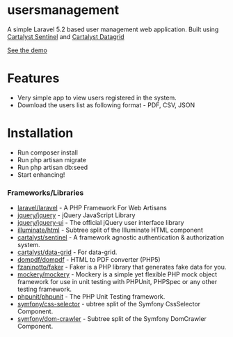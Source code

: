 # usersmanagement
A simple Laravel 5.2 based user management web application. Built using [Cartalyst Sentinel](https://github.com/cartalyst/sentinel) and [Cartalyst Datagrid](https://github.com/cartalyst/demo-data-grid)

[See the demo](http://ec2-52-10-18-196.us-west-2.compute.amazonaws.com/membershipmgmt/public/)

# Features
  * Very simple app to view users registered in the system.
  * Download the users list as following format - PDF, CSV, JSON

# Installation
 * Run composer install
 * Run php artisan migrate
 * Run php artisan db:seed
 * Start enhancing!

### Frameworks/Libraries
 * [laravel/laravel](https://github.com/laravel/laravel) - A PHP Framework For Web Artisans
 * [jquery/jquery](https://github.com/jquery/jquery) - jQuery JavaScript Library
 * [jquery/jquery-ui](https://github.com/jquery/jquery-ui) - The official jQuery user interface library
 * [illuminate/html](https://github.com/illuminate/html) - Subtree split of the Illuminate HTML component
 * [cartalyst/sentinel](https://github.com/cartalyst/sentinel) - A framework agnostic authentication & authorization system.
 * [cartalyst/data-grid](https://github.com/cartalyst/demo-data-grid) - For data-grid.
 * [dompdf/dompdf](https://github.com/dompdf/dompdf) - HTML to PDF converter (PHP5)
 * [fzaninotto/faker](https://github.com/fzaninotto/Faker) - Faker is a PHP library that generates fake data for you.
 * [mockery/mockery](https://packagist.org/packages/mockery/mockery) - Mockery is a simple yet flexible PHP mock object framework for use in unit testing with PHPUnit, PHPSpec or any other testing framework.
 * [phpunit/phpunit](https://github.com/sebastianbergmann/phpunit) - The PHP Unit Testing framework.
 * [symfony/css-selector](https://github.com/symfony/css-selector) - ubtree split of the Symfony CssSelector Component.
 * [symfony/dom-crawler](https://github.com/symfony/dom-crawler) - Subtree split of the Symfony DomCrawler Component.
